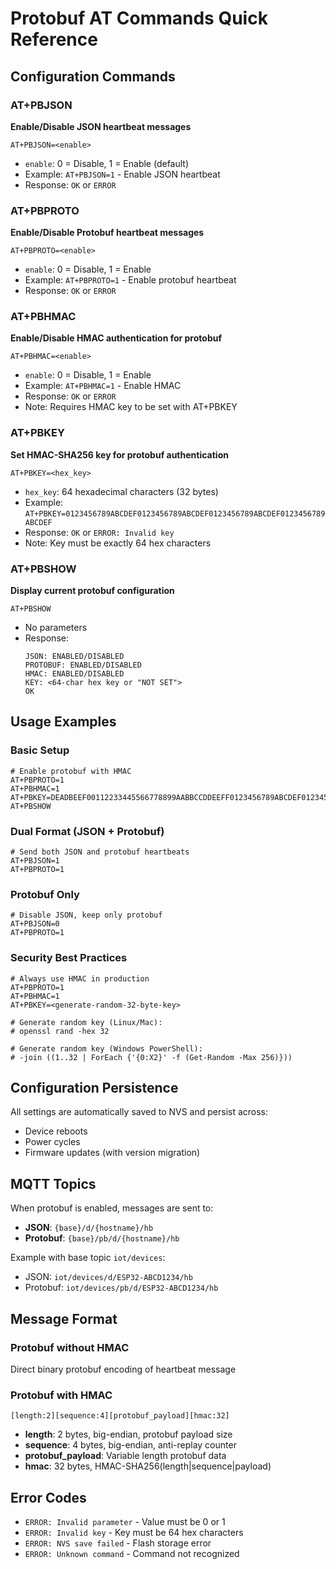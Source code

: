 # Protobuf AT Commands Quick Reference

## Configuration Commands

### AT+PBJSON
**Enable/Disable JSON heartbeat messages**
```
AT+PBJSON=<enable>
```
- `enable`: 0 = Disable, 1 = Enable (default)
- Example: `AT+PBJSON=1` - Enable JSON heartbeat
- Response: `OK` or `ERROR`

### AT+PBPROTO
**Enable/Disable Protobuf heartbeat messages**
```
AT+PBPROTO=<enable>
```
- `enable`: 0 = Disable, 1 = Enable
- Example: `AT+PBPROTO=1` - Enable protobuf heartbeat
- Response: `OK` or `ERROR`

### AT+PBHMAC
**Enable/Disable HMAC authentication for protobuf**
```
AT+PBHMAC=<enable>
```
- `enable`: 0 = Disable, 1 = Enable
- Example: `AT+PBHMAC=1` - Enable HMAC
- Response: `OK` or `ERROR`
- Note: Requires HMAC key to be set with AT+PBKEY

### AT+PBKEY
**Set HMAC-SHA256 key for protobuf authentication**
```
AT+PBKEY=<hex_key>
```
- `hex_key`: 64 hexadecimal characters (32 bytes)
- Example: `AT+PBKEY=0123456789ABCDEF0123456789ABCDEF0123456789ABCDEF0123456789ABCDEF`
- Response: `OK` or `ERROR: Invalid key`
- Note: Key must be exactly 64 hex characters

### AT+PBSHOW
**Display current protobuf configuration**
```
AT+PBSHOW
```
- No parameters
- Response:
  ```
  JSON: ENABLED/DISABLED
  PROTOBUF: ENABLED/DISABLED
  HMAC: ENABLED/DISABLED
  KEY: <64-char hex key or "NOT SET">
  OK
  ```

## Usage Examples

### Basic Setup
```
# Enable protobuf with HMAC
AT+PBPROTO=1
AT+PBHMAC=1
AT+PBKEY=DEADBEEF00112233445566778899AABBCCDDEEFF0123456789ABCDEF01234567
AT+PBSHOW
```

### Dual Format (JSON + Protobuf)
```
# Send both JSON and protobuf heartbeats
AT+PBJSON=1
AT+PBPROTO=1
```

### Protobuf Only
```
# Disable JSON, keep only protobuf
AT+PBJSON=0
AT+PBPROTO=1
```

### Security Best Practices
```
# Always use HMAC in production
AT+PBPROTO=1
AT+PBHMAC=1
AT+PBKEY=<generate-random-32-byte-key>

# Generate random key (Linux/Mac):
# openssl rand -hex 32

# Generate random key (Windows PowerShell):
# -join ((1..32 | ForEach {'{0:X2}' -f (Get-Random -Max 256)}))
```

## Configuration Persistence

All settings are automatically saved to NVS and persist across:
- Device reboots
- Power cycles
- Firmware updates (with version migration)

## MQTT Topics

When protobuf is enabled, messages are sent to:
- **JSON**: `{base}/d/{hostname}/hb`
- **Protobuf**: `{base}/pb/d/{hostname}/hb`

Example with base topic `iot/devices`:
- JSON: `iot/devices/d/ESP32-ABCD1234/hb`
- Protobuf: `iot/devices/pb/d/ESP32-ABCD1234/hb`

## Message Format

### Protobuf without HMAC
Direct binary protobuf encoding of heartbeat message

### Protobuf with HMAC
```
[length:2][sequence:4][protobuf_payload][hmac:32]
```
- **length**: 2 bytes, big-endian, protobuf payload size
- **sequence**: 4 bytes, big-endian, anti-replay counter
- **protobuf_payload**: Variable length protobuf data
- **hmac**: 32 bytes, HMAC-SHA256(length|sequence|payload)

## Error Codes

- `ERROR: Invalid parameter` - Value must be 0 or 1
- `ERROR: Invalid key` - Key must be 64 hex characters
- `ERROR: NVS save failed` - Flash storage error
- `ERROR: Unknown command` - Command not recognized